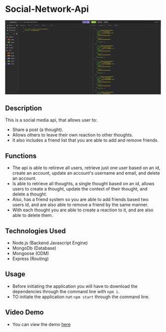 # Social-Network-Api

![Image of application through insomnia](./assets/social-media-api-img.png)

## Description

This is a social media api, that allows user to:

- Share a post (a thought). 
- Allows others to leave their own reaction to other thoughts. 
- It also includes a friend list that you are able to add and remove friends.

## Functions 

- The api is able to retireve all users, retrieve just one user based on an id, create an account, update an account's username and email, and delete an account.
- Is able to retrieve all thoughts, a single thought based on an id, allows users to create a thought, update the context of their thought, and delete a thought.
- Also, has a friend system so you are able to add friends based two users id, and are also able to remove a friend by the same manner.
- With each thought you are able to create a reaction to it, and are also able to delete them.

## Technologies Used

- Node.js (Backend Javascript Engine)
- MongoDb (Database)
- Mongoose (ODM)
- Express (Routing)

## Usage

- Before initiating the application you will have to download the dependencies through the command line with `npm i`.
- TO initiate the application run `npm start` through the command line.

## Video Demo

- You can view the demo [here](https://drive.google.com/file/d/1wmc9LvlBBwyJvSeLWzxz1agyVBlb7z8P/view?usp=sharing)